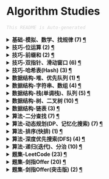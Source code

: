 Algorithm Studies
===

<font color="LightGrey"><i> `This README is Auto-generated` </i></font>

<details><summary><b> 基础-模拟、数学、找规律 (7) <a href="topics/基础-模拟、数学、找规律.md">¶</a></b></summary>

- [`No.0005` 最长回文子串 (LeetCode, 中等, 2021-10)](topics/基础-模拟、数学、找规律.md#no0005-最长回文子串-leetcode-中等-2021-10)
- [`No.0044` 数字序列中某一位的数字 (剑指Offer, 中等, 2021-11)](topics/基础-模拟、数学、找规律.md#no0044-数字序列中某一位的数字-剑指offer-中等-2021-11)
- [`No.0063` 买卖股票的最佳时机 (剑指Offer, 中等, 2021-11)](topics/基础-模拟、数学、找规律.md#no0063-买卖股票的最佳时机-剑指offer-中等-2021-11)
- [`No.0067` 把字符串转换成整数 (剑指Offer, 中等, 2021-11)](topics/基础-模拟、数学、找规律.md#no0067-把字符串转换成整数-剑指offer-中等-2021-11)
- [`No.0352` 将数据流变为多个不相交区间 (LeetCode, 困难, 2021-10)](topics/基础-模拟、数学、找规律.md#no0352-将数据流变为多个不相交区间-leetcode-困难-2021-10)
- [`No.0441` 排列硬币 (LeetCode, 简单, 2021-10)](topics/基础-模拟、数学、找规律.md#no0441-排列硬币-leetcode-简单-2021-10)
- [`No.0859` 亲密字符串 (LeetCode, 简单, 2021-11)](topics/基础-模拟、数学、找规律.md#no0859-亲密字符串-leetcode-简单-2021-11)

</details>

<details><summary><b> 技巧-位运算 (2) <a href="topics/技巧-位运算.md">¶</a></b></summary>

- [`No.0029` 两数相除 (LeetCode, 中等, 2021-10)](topics/技巧-位运算.md#no0029-两数相除-leetcode-中等-2021-10)
- [`No.0187` 重复的DNA序列 (LeetCode, 中等, 2021-10)](topics/技巧-位运算.md#no0187-重复的dna序列-leetcode-中等-2021-10)

</details>

<details><summary><b> 技巧-前缀和 (2) <a href="topics/技巧-前缀和.md">¶</a></b></summary>

- [`No.0042` 连续子数组的最大和 (剑指Offer, 简单, 2021-10)](topics/技巧-前缀和.md#no0042-连续子数组的最大和-剑指offer-简单-2021-10)
- [`No.0437` 路径总和3 (LeetCode, 中等, 2021-10)](topics/技巧-前缀和.md#no0437-路径总和3-leetcode-中等-2021-10)

</details>

<details><summary><b> 技巧-双指针、滑动窗口 (6) <a href="topics/技巧-双指针、滑动窗口.md">¶</a></b></summary>

- [`No.0011` 盛最多水的容器 (LeetCode, 中等, 2021-10)](topics/技巧-双指针、滑动窗口.md#no0011-盛最多水的容器-leetcode-中等-2021-10)
- [`No.0015` 三数之和 (LeetCode, 中等, 2021-10)](topics/技巧-双指针、滑动窗口.md#no0015-三数之和-leetcode-中等-2021-10)
- [`No.0016` 最接近的三数之和 (LeetCode, 中等, 2021-10)](topics/技巧-双指针、滑动窗口.md#no0016-最接近的三数之和-leetcode-中等-2021-10)
- [`No.0042` 接雨水 (LeetCode, 困难, 2021-10)](topics/技巧-双指针、滑动窗口.md#no0042-接雨水-leetcode-困难-2021-10)
- [`No.0167` 两数之和2(输入有序数组) (LeetCode, 简单, 2021-10)](topics/技巧-双指针、滑动窗口.md#no0167-两数之和2输入有序数组-leetcode-简单-2021-10)
- [`No.0611` 有效三角形的个数 (LeetCode, 中等, 2021-10)](topics/技巧-双指针、滑动窗口.md#no0611-有效三角形的个数-leetcode-中等-2021-10)

</details>

<details><summary><b> 技巧-哈希表(Hash) (3) <a href="topics/技巧-哈希表(Hash).md">¶</a></b></summary>

- [`No.0001` 两数之和 (LeetCode, 简单, 2021-10)](topics/技巧-哈希表(Hash).md#no0001-两数之和-leetcode-简单-2021-10)
- [`No.0003` 数组中重复的数字 (剑指Offer, 简单, 2021-11)](topics/技巧-哈希表(Hash).md#no0003-数组中重复的数字-剑指offer-简单-2021-11)
- [`No.0187` 重复的DNA序列 (LeetCode, 中等, 2021-10)](topics/技巧-哈希表(Hash).md#no0187-重复的dna序列-leetcode-中等-2021-10)

</details>

<details><summary><b> 数据结构-堆、优先队列 (1) <a href="topics/数据结构-堆、优先队列.md">¶</a></b></summary>

- [`No.0076` 数组中的第K大的数字 (剑指Offer(突击版), 中等, 2021-10)](topics/数据结构-堆、优先队列.md#no0076-数组中的第k大的数字-剑指offer突击版-中等-2021-10)

</details>

<details><summary><b> 数据结构-字符串、数组 (4) <a href="topics/数据结构-字符串、数组.md">¶</a></b></summary>

- [`No.0005` 替换空格 (剑指Offer, 简单, 2021-11)](topics/数据结构-字符串、数组.md#no0005-替换空格-剑指offer-简单-2021-11)
- [`No.0067` 把字符串转换成整数 (剑指Offer, 中等, 2021-11)](topics/数据结构-字符串、数组.md#no0067-把字符串转换成整数-剑指offer-中等-2021-11)
- [`No.0434` 字符串中的单词数 (LeetCode, 简单, 2021-10)](topics/数据结构-字符串、数组.md#no0434-字符串中的单词数-leetcode-简单-2021-10)
- [`No.0859` 亲密字符串 (LeetCode, 简单, 2021-11)](topics/数据结构-字符串、数组.md#no0859-亲密字符串-leetcode-简单-2021-11)

</details>

<details><summary><b> 数据结构-栈(单调栈)、队列 (5) <a href="topics/数据结构-栈(单调栈)、队列.md">¶</a></b></summary>

- [`No.0006` 从尾到头打印链表 (剑指Offer, 简单, 2021-11)](topics/数据结构-栈(单调栈)、队列.md#no0006-从尾到头打印链表-剑指offer-简单-2021-11)
- [`No.0009` 用两个栈实现队列 (剑指Offer, 简单, 2021-11)](topics/数据结构-栈(单调栈)、队列.md#no0009-用两个栈实现队列-剑指offer-简单-2021-11)
- [`No.0009` 用两个栈实现队列 (剑指Offer, 简单, 2021-11)](topics/数据结构-栈(单调栈)、队列.md#no0009-用两个栈实现队列-剑指offer-简单-2021-11)
- [`No.0032` 层序遍历二叉树 (剑指Offer, 中等, 2021-11)](topics/数据结构-栈(单调栈)、队列.md#no0032-层序遍历二叉树-剑指offer-中等-2021-11)
- [`No.0496` 下一个更大元素 (LeetCode, 简单, 2021-11)](topics/数据结构-栈(单调栈)、队列.md#no0496-下一个更大元素-leetcode-简单-2021-11)

</details>

<details><summary><b> 数据结构-树、二叉树 (10) <a href="topics/数据结构-树、二叉树.md">¶</a></b></summary>

- [`No.0007` 重建二叉树 (剑指Offer, 中等, 2021-11)](topics/数据结构-树、二叉树.md#no0007-重建二叉树-剑指offer-中等-2021-11)
- [`No.0026` 树的子结构 (剑指Offer, 中等, 2021-11)](topics/数据结构-树、二叉树.md#no0026-树的子结构-剑指offer-中等-2021-11)
- [`No.0027` 二叉树的镜像 (剑指Offer, 简单, 2021-11)](topics/数据结构-树、二叉树.md#no0027-二叉树的镜像-剑指offer-简单-2021-11)
- [`No.0028` 对称的二叉树 (剑指Offer, 简单, 2021-11)](topics/数据结构-树、二叉树.md#no0028-对称的二叉树-剑指offer-简单-2021-11)
- [`No.0032` 层序遍历二叉树 (剑指Offer, 中等, 2021-11)](topics/数据结构-树、二叉树.md#no0032-层序遍历二叉树-剑指offer-中等-2021-11)
- [`No.0054` 二叉搜索树的第k大节点 (剑指Offer, 简单, 2021-11)](topics/数据结构-树、二叉树.md#no0054-二叉搜索树的第k大节点-剑指offer-简单-2021-11)
- [`No.0055` 二叉树的深度 (剑指Offer, 简单, 2021-11)](topics/数据结构-树、二叉树.md#no0055-二叉树的深度-剑指offer-简单-2021-11)
- [`No.0104` 二叉树的最大深度 (LeetCode, 简单, 2021-10)](topics/数据结构-树、二叉树.md#no0104-二叉树的最大深度-leetcode-简单-2021-10)
- [`No.0111` 二叉树的最小深度 (LeetCode, 简单, 2021-10)](topics/数据结构-树、二叉树.md#no0111-二叉树的最小深度-leetcode-简单-2021-10)
- [`No.0437` 路径总和3 (LeetCode, 中等, 2021-10)](topics/数据结构-树、二叉树.md#no0437-路径总和3-leetcode-中等-2021-10)

</details>

<details><summary><b> 数据结构-链表 (3) <a href="topics/数据结构-链表.md">¶</a></b></summary>

- [`No.0002` 两数相加 (LeetCode, 中等, 2021-10)](topics/数据结构-链表.md#no0002-两数相加-leetcode-中等-2021-10)
- [`No.0006` 从尾到头打印链表 (剑指Offer, 简单, 2021-11)](topics/数据结构-链表.md#no0006-从尾到头打印链表-剑指offer-简单-2021-11)
- [`No.0086` 分隔链表 (LeetCode, 中等, 2021-10)](topics/数据结构-链表.md#no0086-分隔链表-leetcode-中等-2021-10)

</details>

<details><summary><b> 算法-二分查找 (7) <a href="topics/算法-二分查找.md">¶</a></b></summary>

- [`No.0004` 二维数组中的查找 (剑指Offer, 中等, 2021-11)](topics/算法-二分查找.md#no0004-二维数组中的查找-剑指offer-中等-2021-11)
- [`No.0029` 两数相除 (LeetCode, 中等, 2021-10)](topics/算法-二分查找.md#no0029-两数相除-leetcode-中等-2021-10)
- [`No.0033` 搜索旋转排序数组 (LeetCode, 中等, 2021-10)](topics/算法-二分查找.md#no0033-搜索旋转排序数组-leetcode-中等-2021-10)
- [`No.0069` 山峰数组的顶部 (剑指Offer(突击版), 简单, 2021-10)](topics/算法-二分查找.md#no0069-山峰数组的顶部-剑指offer突击版-简单-2021-10)
- [`No.0240` 搜索二维矩阵2 (LeetCode, 中等, 2021-10)](topics/算法-二分查找.md#no0240-搜索二维矩阵2-leetcode-中等-2021-10)
- [`No.0352` 将数据流变为多个不相交区间 (LeetCode, 困难, 2021-10)](topics/算法-二分查找.md#no0352-将数据流变为多个不相交区间-leetcode-困难-2021-10)
- [`No.0441` 排列硬币 (LeetCode, 简单, 2021-10)](topics/算法-二分查找.md#no0441-排列硬币-leetcode-简单-2021-10)

</details>

<details><summary><b> 算法-动态规划(DP、记忆化搜索) (7) <a href="topics/算法-动态规划(DP、记忆化搜索).md">¶</a></b></summary>

- [`No.0005` 最长回文子串 (LeetCode, 中等, 2021-10)](topics/算法-动态规划(DP、记忆化搜索).md#no0005-最长回文子串-leetcode-中等-2021-10)
- [`No.0010` DP1-斐波那契数列 (剑指Offer, 简单, 2021-11)](topics/算法-动态规划(DP、记忆化搜索).md#no0010-dp1-斐波那契数列-剑指offer-简单-2021-11)
- [`No.0010` DP1-斐波那契数列 (剑指Offer, 简单, 2021-11)](topics/算法-动态规划(DP、记忆化搜索).md#no0010-dp1-斐波那契数列-剑指offer-简单-2021-11)
- [`No.0010` DP2-青蛙跳台阶问题 (剑指Offer, 简单, 2021-11)](topics/算法-动态规划(DP、记忆化搜索).md#no0010-dp2-青蛙跳台阶问题-剑指offer-简单-2021-11)
- [`No.0042` 连续子数组的最大和 (剑指Offer, 简单, 2021-10)](topics/算法-动态规划(DP、记忆化搜索).md#no0042-连续子数组的最大和-剑指offer-简单-2021-10)
- [`No.0047` 礼物的最大价值 (剑指Offer, 中等, 2021-11)](topics/算法-动态规划(DP、记忆化搜索).md#no0047-礼物的最大价值-剑指offer-中等-2021-11)
- [`No.0048` 最长不含重复字符的子字符串 (剑指Offer, 中等, 2021-11)](topics/算法-动态规划(DP、记忆化搜索).md#no0048-最长不含重复字符的子字符串-剑指offer-中等-2021-11)

</details>

<details><summary><b> 算法-排序(快排) (1) <a href="topics/算法-排序(快排).md">¶</a></b></summary>

- [`No.0076` 数组中的第K大的数字 (剑指Offer(突击版), 中等, 2021-10)](topics/算法-排序(快排).md#no0076-数组中的第k大的数字-剑指offer突击版-中等-2021-10)

</details>

<details><summary><b> 算法-深度优先搜索(DFS) (4) <a href="topics/算法-深度优先搜索(DFS).md">¶</a></b></summary>

- [`No.0006` 从尾到头打印链表 (剑指Offer, 简单, 2021-11)](topics/算法-深度优先搜索(DFS).md#no0006-从尾到头打印链表-剑指offer-简单-2021-11)
- [`No.0054` 二叉搜索树的第k大节点 (剑指Offer, 简单, 2021-11)](topics/算法-深度优先搜索(DFS).md#no0054-二叉搜索树的第k大节点-剑指offer-简单-2021-11)
- [`No.0111` 二叉树的最小深度 (LeetCode, 简单, 2021-10)](topics/算法-深度优先搜索(DFS).md#no0111-二叉树的最小深度-leetcode-简单-2021-10)
- [`No.0437` 路径总和3 (LeetCode, 中等, 2021-10)](topics/算法-深度优先搜索(DFS).md#no0437-路径总和3-leetcode-中等-2021-10)

</details>

<details><summary><b> 算法-递归(迭代)、分治 (10) <a href="topics/算法-递归(迭代)、分治.md">¶</a></b></summary>

- [`No.0006` 从尾到头打印链表 (剑指Offer, 简单, 2021-11)](topics/算法-递归(迭代)、分治.md#no0006-从尾到头打印链表-剑指offer-简单-2021-11)
- [`No.0007` 重建二叉树 (剑指Offer, 中等, 2021-11)](topics/算法-递归(迭代)、分治.md#no0007-重建二叉树-剑指offer-中等-2021-11)
- [`No.0021` 合并两个有序链表 (LeetCode, 简单, 2021-10)](topics/算法-递归(迭代)、分治.md#no0021-合并两个有序链表-leetcode-简单-2021-10)
- [`No.0026` 树的子结构 (剑指Offer, 中等, 2021-11)](topics/算法-递归(迭代)、分治.md#no0026-树的子结构-剑指offer-中等-2021-11)
- [`No.0027` 二叉树的镜像 (剑指Offer, 简单, 2021-11)](topics/算法-递归(迭代)、分治.md#no0027-二叉树的镜像-剑指offer-简单-2021-11)
- [`No.0028` 对称的二叉树 (剑指Offer, 简单, 2021-11)](topics/算法-递归(迭代)、分治.md#no0028-对称的二叉树-剑指offer-简单-2021-11)
- [`No.0044` 数字序列中某一位的数字 (剑指Offer, 中等, 2021-11)](topics/算法-递归(迭代)、分治.md#no0044-数字序列中某一位的数字-剑指offer-中等-2021-11)
- [`No.0055` 二叉树的深度 (剑指Offer, 简单, 2021-11)](topics/算法-递归(迭代)、分治.md#no0055-二叉树的深度-剑指offer-简单-2021-11)
- [`No.0076` 数组中的第K大的数字 (剑指Offer(突击版), 中等, 2021-10)](topics/算法-递归(迭代)、分治.md#no0076-数组中的第k大的数字-剑指offer突击版-中等-2021-10)
- [`No.0104` 二叉树的最大深度 (LeetCode, 简单, 2021-10)](topics/算法-递归(迭代)、分治.md#no0104-二叉树的最大深度-leetcode-简单-2021-10)

</details>

<details><summary><b> 题集-LeetCode (23) <a href="topics/题集-LeetCode.md">¶</a></b></summary>

- [`No.0001` 两数之和 (LeetCode, 简单, 2021-10)](topics/题集-LeetCode.md#no0001-两数之和-leetcode-简单-2021-10)
- [`No.0002` 两数相加 (LeetCode, 中等, 2021-10)](topics/题集-LeetCode.md#no0002-两数相加-leetcode-中等-2021-10)
- [`No.0005` 最长回文子串 (LeetCode, 中等, 2021-10)](topics/题集-LeetCode.md#no0005-最长回文子串-leetcode-中等-2021-10)
- [`No.0011` 盛最多水的容器 (LeetCode, 中等, 2021-10)](topics/题集-LeetCode.md#no0011-盛最多水的容器-leetcode-中等-2021-10)
- [`No.0015` 三数之和 (LeetCode, 中等, 2021-10)](topics/题集-LeetCode.md#no0015-三数之和-leetcode-中等-2021-10)
- [`No.0016` 最接近的三数之和 (LeetCode, 中等, 2021-10)](topics/题集-LeetCode.md#no0016-最接近的三数之和-leetcode-中等-2021-10)
- [`No.0021` 合并两个有序链表 (LeetCode, 简单, 2021-10)](topics/题集-LeetCode.md#no0021-合并两个有序链表-leetcode-简单-2021-10)
- [`No.0029` 两数相除 (LeetCode, 中等, 2021-10)](topics/题集-LeetCode.md#no0029-两数相除-leetcode-中等-2021-10)
- [`No.0033` 搜索旋转排序数组 (LeetCode, 中等, 2021-10)](topics/题集-LeetCode.md#no0033-搜索旋转排序数组-leetcode-中等-2021-10)
- [`No.0042` 接雨水 (LeetCode, 困难, 2021-10)](topics/题集-LeetCode.md#no0042-接雨水-leetcode-困难-2021-10)
- [`No.0086` 分隔链表 (LeetCode, 中等, 2021-10)](topics/题集-LeetCode.md#no0086-分隔链表-leetcode-中等-2021-10)
- [`No.0104` 二叉树的最大深度 (LeetCode, 简单, 2021-10)](topics/题集-LeetCode.md#no0104-二叉树的最大深度-leetcode-简单-2021-10)
- [`No.0111` 二叉树的最小深度 (LeetCode, 简单, 2021-10)](topics/题集-LeetCode.md#no0111-二叉树的最小深度-leetcode-简单-2021-10)
- [`No.0167` 两数之和2(输入有序数组) (LeetCode, 简单, 2021-10)](topics/题集-LeetCode.md#no0167-两数之和2输入有序数组-leetcode-简单-2021-10)
- [`No.0187` 重复的DNA序列 (LeetCode, 中等, 2021-10)](topics/题集-LeetCode.md#no0187-重复的dna序列-leetcode-中等-2021-10)
- [`No.0240` 搜索二维矩阵2 (LeetCode, 中等, 2021-10)](topics/题集-LeetCode.md#no0240-搜索二维矩阵2-leetcode-中等-2021-10)
- [`No.0352` 将数据流变为多个不相交区间 (LeetCode, 困难, 2021-10)](topics/题集-LeetCode.md#no0352-将数据流变为多个不相交区间-leetcode-困难-2021-10)
- [`No.0434` 字符串中的单词数 (LeetCode, 简单, 2021-10)](topics/题集-LeetCode.md#no0434-字符串中的单词数-leetcode-简单-2021-10)
- [`No.0437` 路径总和3 (LeetCode, 中等, 2021-10)](topics/题集-LeetCode.md#no0437-路径总和3-leetcode-中等-2021-10)
- [`No.0441` 排列硬币 (LeetCode, 简单, 2021-10)](topics/题集-LeetCode.md#no0441-排列硬币-leetcode-简单-2021-10)
- [`No.0496` 下一个更大元素 (LeetCode, 简单, 2021-11)](topics/题集-LeetCode.md#no0496-下一个更大元素-leetcode-简单-2021-11)
- [`No.0611` 有效三角形的个数 (LeetCode, 中等, 2021-10)](topics/题集-LeetCode.md#no0611-有效三角形的个数-leetcode-中等-2021-10)
- [`No.0859` 亲密字符串 (LeetCode, 简单, 2021-11)](topics/题集-LeetCode.md#no0859-亲密字符串-leetcode-简单-2021-11)

</details>

<details><summary><b> 题集-剑指Offer (20) <a href="topics/题集-剑指Offer.md">¶</a></b></summary>

- [`No.0003` 数组中重复的数字 (剑指Offer, 简单, 2021-11)](topics/题集-剑指Offer.md#no0003-数组中重复的数字-剑指offer-简单-2021-11)
- [`No.0004` 二维数组中的查找 (剑指Offer, 中等, 2021-11)](topics/题集-剑指Offer.md#no0004-二维数组中的查找-剑指offer-中等-2021-11)
- [`No.0005` 替换空格 (剑指Offer, 简单, 2021-11)](topics/题集-剑指Offer.md#no0005-替换空格-剑指offer-简单-2021-11)
- [`No.0006` 从尾到头打印链表 (剑指Offer, 简单, 2021-11)](topics/题集-剑指Offer.md#no0006-从尾到头打印链表-剑指offer-简单-2021-11)
- [`No.0007` 重建二叉树 (剑指Offer, 中等, 2021-11)](topics/题集-剑指Offer.md#no0007-重建二叉树-剑指offer-中等-2021-11)
- [`No.0009` 用两个栈实现队列 (剑指Offer, 简单, 2021-11)](topics/题集-剑指Offer.md#no0009-用两个栈实现队列-剑指offer-简单-2021-11)
- [`No.0010` DP1-斐波那契数列 (剑指Offer, 简单, 2021-11)](topics/题集-剑指Offer.md#no0010-dp1-斐波那契数列-剑指offer-简单-2021-11)
- [`No.0010` DP2-青蛙跳台阶问题 (剑指Offer, 简单, 2021-11)](topics/题集-剑指Offer.md#no0010-dp2-青蛙跳台阶问题-剑指offer-简单-2021-11)
- [`No.0026` 树的子结构 (剑指Offer, 中等, 2021-11)](topics/题集-剑指Offer.md#no0026-树的子结构-剑指offer-中等-2021-11)
- [`No.0027` 二叉树的镜像 (剑指Offer, 简单, 2021-11)](topics/题集-剑指Offer.md#no0027-二叉树的镜像-剑指offer-简单-2021-11)
- [`No.0028` 对称的二叉树 (剑指Offer, 简单, 2021-11)](topics/题集-剑指Offer.md#no0028-对称的二叉树-剑指offer-简单-2021-11)
- [`No.0032` 层序遍历二叉树 (剑指Offer, 中等, 2021-11)](topics/题集-剑指Offer.md#no0032-层序遍历二叉树-剑指offer-中等-2021-11)
- [`No.0042` 连续子数组的最大和 (剑指Offer, 简单, 2021-10)](topics/题集-剑指Offer.md#no0042-连续子数组的最大和-剑指offer-简单-2021-10)
- [`No.0044` 数字序列中某一位的数字 (剑指Offer, 中等, 2021-11)](topics/题集-剑指Offer.md#no0044-数字序列中某一位的数字-剑指offer-中等-2021-11)
- [`No.0047` 礼物的最大价值 (剑指Offer, 中等, 2021-11)](topics/题集-剑指Offer.md#no0047-礼物的最大价值-剑指offer-中等-2021-11)
- [`No.0048` 最长不含重复字符的子字符串 (剑指Offer, 中等, 2021-11)](topics/题集-剑指Offer.md#no0048-最长不含重复字符的子字符串-剑指offer-中等-2021-11)
- [`No.0054` 二叉搜索树的第k大节点 (剑指Offer, 简单, 2021-11)](topics/题集-剑指Offer.md#no0054-二叉搜索树的第k大节点-剑指offer-简单-2021-11)
- [`No.0055` 二叉树的深度 (剑指Offer, 简单, 2021-11)](topics/题集-剑指Offer.md#no0055-二叉树的深度-剑指offer-简单-2021-11)
- [`No.0063` 买卖股票的最佳时机 (剑指Offer, 中等, 2021-11)](topics/题集-剑指Offer.md#no0063-买卖股票的最佳时机-剑指offer-中等-2021-11)
- [`No.0067` 把字符串转换成整数 (剑指Offer, 中等, 2021-11)](topics/题集-剑指Offer.md#no0067-把字符串转换成整数-剑指offer-中等-2021-11)

</details>

<details><summary><b> 题集-剑指Offer(突击版) (2) <a href="topics/题集-剑指Offer(突击版).md">¶</a></b></summary>

- [`No.0069` 山峰数组的顶部 (剑指Offer(突击版), 简单, 2021-10)](topics/题集-剑指Offer(突击版).md#no0069-山峰数组的顶部-剑指offer突击版-简单-2021-10)
- [`No.0076` 数组中的第K大的数字 (剑指Offer(突击版), 中等, 2021-10)](topics/题集-剑指Offer(突击版).md#no0076-数组中的第k大的数字-剑指offer突击版-中等-2021-10)

</details>
